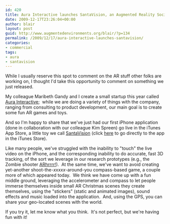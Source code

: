 ```yaml
---
id: 420
title: Aura Interactive launches SantaVision, an Augmented Reality Social Toy
date: 2009-12-17T23:26:04+00:00
author: blair
layout: post
guid: http://www.augmentedenvironments.org/blair/?p=134
permalink: /2009/12/17/aura-interactive-launches-santavision/
categories:
- commercial
tags:
- aura
- santavision
---
```


While I usually reserve this spot to comment on the AR stuff other folks are working on, I thought I'd take this opportunity to comment on something we just released.

My colleague Maribeth Gandy and I create a small startup this year called [Aura Interactive](http://www.aurainteractive.com);  while we are doing a variety of things with the company, ranging from consulting to product development, our main goal is to create some fun AR games and toys.

And so I'm happy to share that we've just had our first iPhone application (done in collaboration with our colleague Kim Spreen) go live in the iTunes App Store, a little toy we call [SantaVision](http://www.aurainteractive.com/applications/santavision/) (click [here](http://itunes.apple.com/WebObjects/MZStore.woa/wa/viewSoftware?id=346192213&mt=8) to go directly to the app in the iTunes Store).

Like many people, we've struggled with the inability to "touch" the live video on the iPhone, and the corresponding inability to do accurate, fast 3D tracking, of the sort we leverage in our research prototypes (e.g., the Zombie shooter [ARhrrrr!](http://www.youtube.com/watch?v=cNu4CluFOcw)).  At the same time, we've want to avoid creating yet-another shoot-the-_xxxxx_-around-you compass-based game, a couple more of which appeared today.  We think we have come up with a fun middle ground, leveraging the accelerometer and compass to let people immerse themselves inside small AR Christmas scenes they create themselves, using the "stickers" (static and animated images), sound effects and music loaded into the application.  And, using the GPS, you can share your geo-located scenes with the world.

If you try it, let me know what you think.  It's not perfect, but we're having fun with it!
